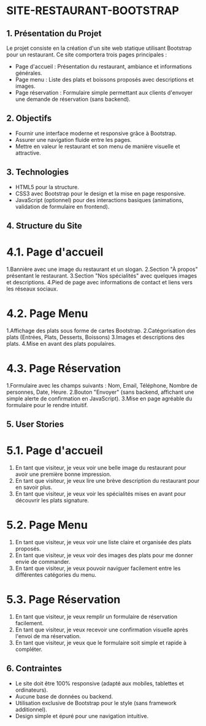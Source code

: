 # SITE-RESTAURANT-BOOTSTRAP
## 1. Présentation du Projet
Le projet consiste en la création d'un site web statique utilisant Bootstrap pour un restaurant. Ce site comportera trois pages principales :

- Page d'accueil : Présentation du restaurant, ambiance et informations générales.
- Page menu : Liste des plats et boissons proposés avec descriptions et images.
- Page réservation : Formulaire simple permettant aux clients d'envoyer une demande de réservation (sans backend).
  
## 2. Objectifs
- Fournir une interface moderne et responsive grâce à Bootstrap.
- Assurer une navigation fluide entre les pages.
- Mettre en valeur le restaurant et son menu de manière visuelle et attractive.
  
## 3. Technologies
- HTML5 pour la structure.
- CSS3 avec Bootstrap pour le design et la mise en page responsive.
- JavaScript (optionnel) pour des interactions basiques (animations, validation de formulaire en frontend).
## 4. Structure du Site

# 4.1. Page d'accueil
1.Bannière avec une image du restaurant et un slogan.
2.Section "À propos" présentant le restaurant.
3.Section "Nos spécialités" avec quelques images et descriptions.
4.Pied de page avec informations de contact et liens vers les réseaux sociaux.

# 4.2. Page Menu
1.Affichage des plats sous forme de cartes Bootstrap.
2.Catégorisation des plats (Entrées, Plats, Desserts, Boissons)
3.Images et descriptions des plats.
4.Mise en avant des plats populaires.

# 4.3. Page Réservation
1.Formulaire avec les champs suivants : Nom, Email, Téléphone, Nombre de personnes, Date, Heure.
2.Bouton "Envoyer" (sans backend, affichant une simple alerte de confirmation en JavaScript).
3.Mise en page agréable du formulaire pour le rendre intuitif.

## 5. User Stories
# 5.1. Page d'accueil
1. En tant que visiteur, je veux voir une belle image du restaurant pour avoir une première bonne impression.
2. En tant que visiteur, je veux lire une brève description du restaurant pour en savoir plus.
3. En tant que visiteur, je veux voir les spécialités mises en avant pour découvrir les plats signature.

# 5.2. Page Menu
1. En tant que visiteur, je veux voir une liste claire et organisée des plats proposés.
2. En tant que visiteur, je veux voir des images des plats pour me donner envie de commander.
3. En tant que visiteur, je veux pouvoir naviguer facilement entre les différentes catégories du menu.

# 5.3. Page Réservation
1. En tant que visiteur, je veux remplir un formulaire de réservation facilement.
2. En tant que visiteur, je veux recevoir une confirmation visuelle après l'envoi de ma réservation.
3. En tant que visiteur, je veux que le formulaire soit simple et rapide à compléter.

## 6. Contraintes
- Le site doit être 100% responsive (adapté aux mobiles, tablettes et ordinateurs).
- Aucune base de données ou backend.
- Utilisation exclusive de Bootstrap pour le style (sans framework additionnel).
- Design simple et épuré pour une navigation intuitive.
